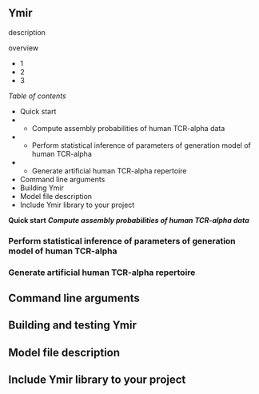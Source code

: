 Ymir
--

description

overview
- 1
- 2
- 3


*Table of contents*
- Quick start
- - Compute assembly probabilities of human TCR-alpha data
- - Perform statistical inference of parameters of generation model of human TCR-alpha
- - Generate artificial human TCR-alpha repertoire
- Command line arguments
- Building Ymir
- Model file description
- Include Ymir library to your project


**Quick start**
***Compute assembly probabilities of human TCR-alpha data***


### Perform statistical inference of parameters of generation model of human TCR-alpha


### Generate artificial human TCR-alpha repertoire


## Command line arguments


## Building and testing Ymir


## Model file description


## Include Ymir library to your project


